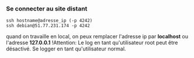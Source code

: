 ### Se connecter au site distant
```
ssh hostname@adresse_ip (-p 4242)
ssh debian@51.77.231.174 -p 4242
```
quand on travaille en local, on peux remplacer l'adresse ip par **localhost** ou l'adresse **127.0.0.1**
!Attention: Le log en tant qu'utilisateur root peut être désactivé. Se logger en tant qu'utilisateur normal.